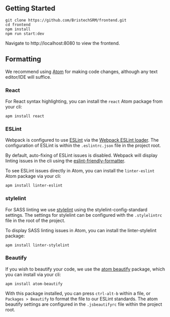## Getting Started

```
git clone https://github.com/BristechSRM/frontend.git
cd frontend
npm install
npm run start:dev
```

Navigate to http://localhost:8080 to view the frontend.

## Formatting

We recommend using [Atom](https://atom.io/) for making code changes, although any text editor/IDE will suffice.

### React

For React syntax highlighting, you can install the `react` Atom package from your cli:

```
apm install react
```

### ESLint

Webpack is configured to use [ESLint](http://eslint.org/) via the [Webpack ESLint loader](https://github.com/MoOx/eslint-loader). The configuration of ESLint is within the `.eslintrc.json` file in the project root.

By default, auto-fixing of ESLint issues is disabled. Webpack will display linting issues in the cli using the [eslint-friendly-formatter](https://github.com/royriojas/eslint-friendly-formatter).

To see ESLint issues directly in Atom, you can install the `linter-eslint` Atom package via your cli:

```
apm install linter-eslint
```

### stylelint

For SASS linting we use [stylelint](http://stylelint.io/) using the stylelint-config-standard settings. The settings for stylelint can be configured with the `.stylelintrc` file in the root of the project.

To display SASS linting issues in Atom, you can install the linter-stylelint package:

```
apm install linter-stylelint
```

### Beautify

If you wish to beautify your code, we use the [atom beautify](https://atom.io/packages/atom-beautify) package, which you can install via your cli:

```
apm install atom-beautify
```

With this package installed, you can press `ctrl-alt-b` within a file, or `Packages > Beautify` to format the file to our ESLint standards. The atom beautify settings are configured in the `.jsbeautifyrc` file within the project root.
